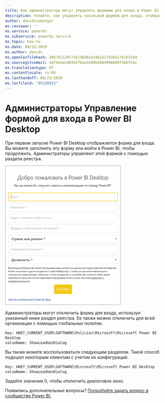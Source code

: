 ```yaml
---
title: Как администраторы могут управлять формами для входа в Power BI Desktop
description: Узнайте, как управлять начальной формой для входа, отображаемой при открытии Power BI Desktop.
author: davidiseminger
ms.reviewer: ''
ms.service: powerbi
ms.subservice: powerbi-service
ms.topic: how-to
ms.date: 04/15/2019
ms.author: davidi
ms.openlocfilehash: 49b7d1129f73e146db1e34b1ec7d39a176cb37ed
ms.sourcegitcommit: eef4eee24695570ae3186b4d8d99660df16bf54c
ms.translationtype: HT
ms.contentlocale: ru-RU
ms.lasthandoff: 06/23/2020
ms.locfileid: "85228922"
---
```

# <a name="administrators-manage-the-power-bi-desktop-sign-in-form"></a>Администраторы Управление формой для входа в Power BI Desktop
При первом запуске Power BI Desktop отображается форма для входа. Вы можете заполнить эту форму или войти в Power BI, чтобы продолжить. Администраторы управляют этой формой с помощью раздела реестра. 

![Начальная форма для входа в Power BI Desktop](media/desktop-admin-sign-in-form/sign-in-form.png)

Администраторы могут отключить форму для входа, используя указанный ниже раздел реестра. Ее также можно отключить для всей организации с помощью глобальных политик.

```
Key: HKEY_CURRENT_USER\SOFTWARE\Policies\Microsoft\Microsoft Power BI Desktop
valueName: ShowLeadGenDialog
```
Вы также можете воспользоваться следующим разделом. Такой способ подошел некоторым клиентам с учетом их конфигураций.

```
Key: HKEY_CURRENT_USER\SOFTWARE\Microsoft\Microsoft Power BI Desktop
valueName: ShowLeadGenDialog
```

Задайте значение 0, чтобы отключить диалоговое окно.




Появились дополнительные вопросы? [Попробуйте задать вопрос в сообществе Power BI.](https://community.powerbi.com/)

